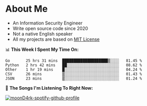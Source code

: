 # About Me

- An Information Security Engineer
- Write open source code since 2020
- Not a native English speaker
- All my projects are based on [MIT License](https://opensource.org/licenses/MIT)

📊 **This Week I Spent My Time On:**
<!--START_SECTION:waka-->
```text
Go       25 hrs 31 mins  ████████████████████▒░░░░   81.45 % 
Python   2 hrs 42 mins   ██░░░░░░░░░░░░░░░░░░░░░░░   08.62 % 
Other    1 hr 19 mins    █░░░░░░░░░░░░░░░░░░░░░░░░   04.24 % 
CSV      26 mins         ▒░░░░░░░░░░░░░░░░░░░░░░░░   01.43 % 
JSON     23 mins         ▒░░░░░░░░░░░░░░░░░░░░░░░░   01.24 % 
```
<!--END_SECTION:waka-->

🎵 **The Songs I'm Listening To Right Now:**

[![moonD4rk-spotify-github-profile](https://spotify-github-profile.vercel.app/api/view?uid=iftr63d5ost38g0o26wcjzd8k&cover_image=true&theme=novatorem)](https://spotify-github-profile.vercel.app/api/view?uid=iftr63d5ost38g0o26wcjzd8k&redirect=true)

